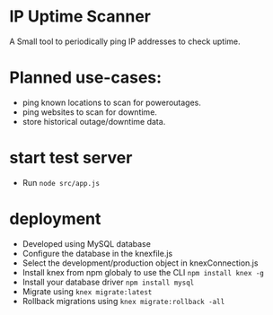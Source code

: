 # IP Uptime Scanner
A Small tool to periodically ping IP addresses to check uptime.

# Planned use-cases:
 * ping known locations to scan for poweroutages.
 * ping websites to scan for downtime.
 * store historical outage/downtime data.

# start test server
 * Run `node src/app.js`

# deployment
 * Developed using MySQL database
 * Configure the database in the knexfile.js
 * Select the development/production object in knexConnection.js
 * Install knex from npm globaly to use the CLI `npm install knex -g`
 * Install your database driver `npm install mysql`
 * Migrate using `knex migrate:latest`
 * Rollback migrations using `knex migrate:rollback -all`